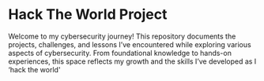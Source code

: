 # Hack The World Project
Welcome to my cybersecurity journey! This repository documents the projects, challenges, and lessons I’ve encountered while exploring various aspects of cybersecurity. From foundational knowledge to hands-on experiences, this space reflects my growth and the skills I’ve developed as I ‘hack the world'
